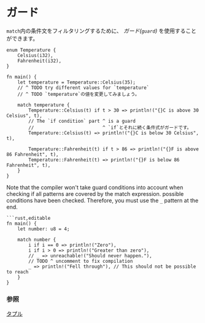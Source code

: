 <!--
# Guards
-->
# ガード

<!--
A `match` *guard* can be added to filter the arm.
-->
`match`内の条件文をフィルタリングするために、 *ガード(`guard`)* を使用することができます。

```rust,editable
enum Temperature {
    Celsius(i32),
    Fahrenheit(i32),
}

fn main() {
    let temperature = Temperature::Celsius(35);
    // ^ TODO try different values for `temperature`
    // ^ TODO `temperature`の値を変更してみましょう。

    match temperature {
        Temperature::Celsius(t) if t > 30 => println!("{}C is above 30 Celsius", t),
        // The `if condition` part ^ is a guard
        //                         ^ `if`とそれに続く条件式がガードです。
        Temperature::Celsius(t) => println!("{}C is below 30 Celsius", t),

        Temperature::Fahrenheit(t) if t > 86 => println!("{}F is above 86 Fahrenheit", t),
        Temperature::Fahrenheit(t) => println!("{}F is below 86 Fahrenheit", t),
    }
}
```

Note that the compiler won't take guard conditions into account when checking
if all patterns are covered by the match expression.
possible conditions have been checked.  Therefore, you must use the `_` pattern
at the end.

```rust,editable,ignore,mdbook-runnable
```rust,editable
fn main() {
    let number: u8 = 4;

    match number {
        i if i == 0 => println!("Zero"),
        i if i > 0 => println!("Greater than zero"),
        // _ => unreachable!("Should never happen."),
        // TODO ^ uncomment to fix compilation
        _ => println!("Fell through"), // This should not be possible to reach
    }
}
```

<!--
### See also:
-->
### 参照

<!--
[Tuples](../../primitives/tuples.md)
[Enums](../../custom_types/enum.md)
-->
[タプル](../../primitives/tuples.md)
